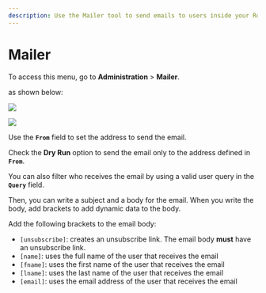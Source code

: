 ```yaml
---
description: Use the Mailer tool to send emails to users inside your Rocket.Chat server.
---
```


# Mailer

To access this menu, go to **Administration** > **Mailer**.

as shown below:

![](<../../../.gitbook/assets/2021-11-20\_23-29-48 (1) (1) (1) (1) (1) (25).png>)

![](../../../.gitbook/assets/2021-11-24\_14-19-37.png)

Use the **`From`** field to set the address to send the email.

Check the **Dry Run** option to send the email only to the address defined in **`From`**.

You can also filter who receives the email by using a valid user query in the **`Query`** field.

Then, you can write a subject and a body for the email. When you write the body, add brackets to add dynamic data to the body.

Add the following brackets to the email body:

* `[unsubscribe]`: creates an unsubscribe link. The email body **must** have an unsubscribe link.
* `[name]`: uses the full name of the user that receives the email
* `[fname]`: uses the first name of the user that receives the email
* `[lname]`: uses the last name of the user that receives the email
* `[email]`: uses the email address of the user that receives the email
